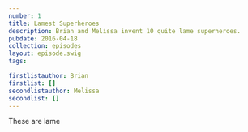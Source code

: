 ```yaml
---
number: 1
title: Lamest Superheroes
description: Brian and Melissa invent 10 quite lame superheroes. 
pubdate: 2016-04-18
collection: episodes
layout: episode.swig
tags: 

firstlistauthor: Brian
firstlist: []
secondlistauthor: Melissa
secondlist: []
---
```


These are lame